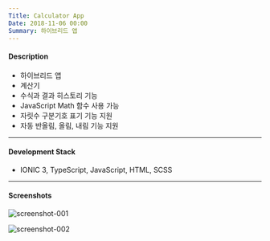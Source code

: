 ```yaml
---
Title: Calculator App
Date: 2018-11-06 00:00
Summary: 하이브리드 앱
---
```



#### Description

* 하이브리드 앱
* 계산기
* 수식과 결과 히스토리 기능
* JavaScript Math 함수 사용 가능
* 자릿수 구분기호 표기 기능 지원
* 자동 반올림, 올림, 내림 기능 지원

---

#### Development Stack

* IONIC 3, TypeScript, JavaScript, HTML, SCSS

---

#### Screenshots

![screenshot-001](https://user-images.githubusercontent.com/21299773/62963069-c87d5080-bdef-11e9-9fc6-7d6bf9a7f9b9.png)

![screenshot-002](https://user-images.githubusercontent.com/21299773/62963072-c87d5080-bdef-11e9-9890-a7f0c8741a70.png)
